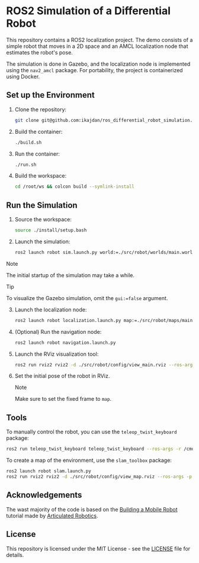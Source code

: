 # ROS2 Simulation of a Differential Robot

This repository contains a ROS2 localization project. The demo consists of a simple robot that moves in a 2D space and an AMCL localization node that estimates the robot's pose.

The simulation is done in Gazebo, and the localization node is implemented using the `nav2_amcl` package. For portability, the project is containerized using Docker.

## Set up the Environment

1. Clone the repository:

    ```bash
    git clone git@github.com:ikajdan/ros_differential_robot_simulation.git
    ```

2. Build the container:

    ```bash
    ./build.sh
    ```

3. Run the container:

    ```bash
    ./run.sh
    ```

4. Build the workspace:

    ```bash
    cd /root/ws && colcon build --symlink-install
    ```

## Run the Simulation

1. Source the workspace:

    ```bash
    source ./install/setup.bash
    ```

2. Launch the simulation:

    ```bash
    ros2 launch robot sim.launch.py world:=./src/robot/worlds/main.world gui:=false
    ```

> [!NOTE]
> The initial startup of the simulation may take a while.

> [!TIP]
> To visualize the Gazebo simulation, omit the `gui:=false` argument.

3. Launch the localization node:

    ```bash
    ros2 launch robot localization.launch.py map:=./src/robot/maps/main.yaml
    ```

4. (Optional) Run the navigation node:

    ```bash
    ros2 launch robot navigation.launch.py
    ```

5. Launch the RViz visualization tool:

    ```bash
    ros2 run rviz2 rviz2 -d ./src/robot/config/view_main.rviz --ros-args -p use_sim_time:=true
    ```

6. Set the initial pose of the robot in RViz.

    > [!NOTE]
    > Make sure to set the fixed frame to `map`.

## Tools

To manually control the robot, you can use the `teleop_twist_keyboard` package:

```bash
ros2 run teleop_twist_keyboard teleop_twist_keyboard --ros-args -r /cmd_vel:=/diff_cont/cmd_vel_unstamped
```

To create a map of the environment, use the `slam_toolbox` package:

```bash
ros2 launch robot slam.launch.py
ros2 run rviz2 rviz2 -d ./src/robot/config/view_map.rviz --ros-args -p use_sim_time:=true
```

## Acknowledgements

The wast majority of the code is based on the [Building a Mobile Robot](https://www.youtube.com/playlist?list=PLunhqkrRNRhYAffV8JDiFOatQXuU-NnxT) tutorial made by [Articulated Robotics](https://www.youtube.com/@ArticulatedRobotics).

## License

This repository is licensed under the MIT License - see the [LICENSE](LICENSE) file for details.
